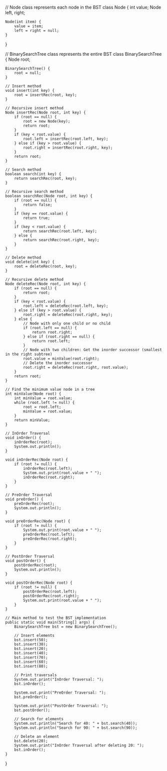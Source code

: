 // Node class represents each node in the BST
class Node {
    int value;
    Node left, right;

    Node(int item) {
        value = item;
        left = right = null;
    }
}

// BinarySearchTree class represents the entire BST
class BinarySearchTree {
    Node root;

    BinarySearchTree() {
        root = null;
    }

    // Insert method
    void insert(int key) {
        root = insertRec(root, key);
    }

    // Recursive insert method
    Node insertRec(Node root, int key) {
        if (root == null) {
            root = new Node(key);
            return root;
        }
        if (key < root.value) {
            root.left = insertRec(root.left, key);
        } else if (key > root.value) {
            root.right = insertRec(root.right, key);
        }
        return root;
    }

    // Search method
    boolean search(int key) {
        return searchRec(root, key);
    }

    // Recursive search method
    boolean searchRec(Node root, int key) {
        if (root == null) {
            return false;
        }
        if (key == root.value) {
            return true;
        }
        if (key < root.value) {
            return searchRec(root.left, key);
        } else {
            return searchRec(root.right, key);
        }
    }

    // Delete method
    void delete(int key) {
        root = deleteRec(root, key);
    }

    // Recursive delete method
    Node deleteRec(Node root, int key) {
        if (root == null) {
            return root;
        }
        if (key < root.value) {
            root.left = deleteRec(root.left, key);
        } else if (key > root.value) {
            root.right = deleteRec(root.right, key);
        } else {
            // Node with only one child or no child
            if (root.left == null) {
                return root.right;
            } else if (root.right == null) {
                return root.left;
            }
            // Node with two children: Get the inorder successor (smallest in the right subtree)
            root.value = minValue(root.right);
            // Delete the inorder successor
            root.right = deleteRec(root.right, root.value);
        }
        return root;
    }

    // Find the minimum value node in a tree
    int minValue(Node root) {
        int minValue = root.value;
        while (root.left != null) {
            root = root.left;
            minValue = root.value;
        }
        return minValue;
    }

    // InOrder Traversal
    void inOrder() {
        inOrderRec(root);
        System.out.println();
    }

    void inOrderRec(Node root) {
        if (root != null) {
            inOrderRec(root.left);
            System.out.print(root.value + " ");
            inOrderRec(root.right);
        }
    }

    // PreOrder Traversal
    void preOrder() {
        preOrderRec(root);
        System.out.println();
    }

    void preOrderRec(Node root) {
        if (root != null) {
            System.out.print(root.value + " ");
            preOrderRec(root.left);
            preOrderRec(root.right);
        }
    }

    // PostOrder Traversal
    void postOrder() {
        postOrderRec(root);
        System.out.println();
    }

    void postOrderRec(Node root) {
        if (root != null) {
            postOrderRec(root.left);
            postOrderRec(root.right);
            System.out.print(root.value + " ");
        }
    }

    // Main method to test the BST implementation
    public static void main(String[] args) {
        BinarySearchTree bst = new BinarySearchTree();

        // Insert elements
        bst.insert(50);
        bst.insert(30);
        bst.insert(20);
        bst.insert(40);
        bst.insert(70);
        bst.insert(60);
        bst.insert(80);

        // Print traversals
        System.out.print("InOrder Traversal: ");
        bst.inOrder();

        System.out.print("PreOrder Traversal: ");
        bst.preOrder();

        System.out.print("PostOrder Traversal: ");
        bst.postOrder();

        // Search for elements
        System.out.println("Search for 40: " + bst.search(40));
        System.out.println("Search for 90: " + bst.search(90));

        // Delete an element
        bst.delete(20);
        System.out.print("InOrder Traversal after deleting 20: ");
        bst.inOrder();
    }
}
